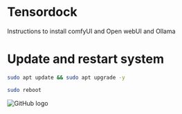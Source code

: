 # Tensordock
Instructions to install comfyUI and Open webUI and Ollama

# Update and restart system

```bash
sudo apt update && sudo apt upgrade -y
```
```bash
sudo reboot
```


![GitHub logo](https://github.githubassets.com/images/modules/logos_page/GitHub-Mark.png)
